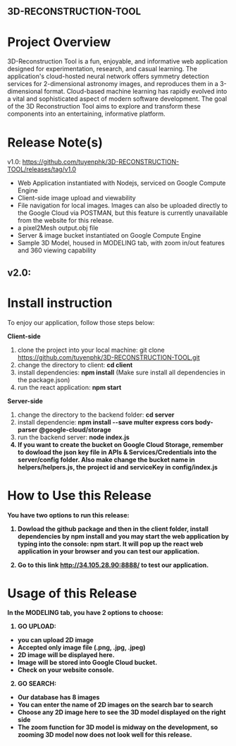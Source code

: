 ## 3D-RECONSTRUCTION-TOOL

# Project Overview
3D-Reconstruction Tool is a fun, enjoyable, and informative web application designed for experimentation, research, and casual learning. 
The application's cloud-hosted neural network offers symmetry detection services for 2-dimensional astronomy images, and reproduces them in a 3-dimensional format.
Cloud-based machine learning has rapidly evolved into a vital and sophisticated aspect of modern software development. The goal of the 3D Reconstruction Tool aims to explore and transform these components into an entertaining, informative platform.

# Release Note(s)

v1.0: 
https://github.com/tuyenphk/3D-RECONSTRUCTION-TOOL/releases/tag/v1.0
- Web Application instantiated with Nodejs, serviced on Google Compute Engine
- Client-side image upload and viewability
- File navigation for local images. Images can also be uploaded directly to the Google Cloud via POSTMAN, but this feature is currently unavailable from the website for this release. 
- a pixel2Mesh output.obj file
- Server & image bucket instantiated on Google Compute Engine
- Sample 3D Model, housed in MODELING tab, with zoom in/out features and 360 viewing capability

v2.0:
- 

# Install instruction

To enjoy our application, follow those steps below:

<strong>Client-side</Strong>
1. clone the project into your local machine: git clone https://github.com/tuyenphk/3D-RECONSTRUCTION-TOOL.git
2. change the directory to client: <strong>cd client</strong>
3. install dependencies: <strong>npm install</strong> (Make sure install all dependencies in the package.json)
4. run the react application: <strong>npm start</strong>

<strong>Server-side</Strong>
1. change the directory to the backend folder: <strong>cd server</strong>
2. install dependencie: <strong>npm install --save multer express cors body-parser @google-cloud/storage</strong>
3. run the backend server: <strong>node index.js<strong>
4. If you want to create the bucket on Google Cloud Storage, remember to dowload the json key file in APIs & Services/Credentials into the server/config folder. Also make change the bucket name in helpers/helpers.js, the project id and serviceKey in config/index.js

# How to Use this Release

You have two options to run this release:

1. Dowload the github package and then in the client folder, install dependencies by <strong>npm install</strong> and you may start the web application by typing into the console: <strong>npm start</strong>. It will pop up the react web application in your browser and you can test our application.

2. Go to this link http://34.105.28.90:8888/ to test our application.

# Usage of this Release

In the <strong>MODELING</strong> tab, you have 2 options to choose:

1. <strong>GO UPLOAD</strong>: 
- you can upload 2D image
- Accepted only image file (.png, .jpg, .jpeg) 
- 2D image will be displayed here.
- Image will be stored into Google Cloud bucket.
- Check on your website console.
  
2. <strong>GO SEARCH</strong>: 
- Our database has 8 images 
- You can enter the name of 2D images on the search bar to search
- Choose any 2D image here to see the 3D model displayed on the right side
- The zoom function for 3D model is midway on the development, so zooming 3D model now does not look well for this release.




